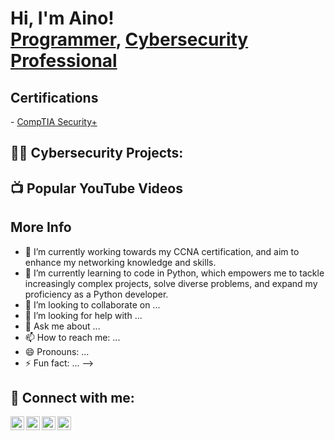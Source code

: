 <h1>Hi, I'm Aino! <br/><a href="https://github.com/Aino-Dalencour">Programmer</a>, <a href=https://www.linkedin.com/in/aino-dalencour-789818220/">Cybersecurity Professional</a>

<h2>Certifications</h2>
  - <a href ="https://rb.gy/i2te7">CompTIA Security+</a>



<h2>👨‍💻 Cybersecurity Projects:</h2>



<h2>📺 Popular YouTube Videos</h2>



<h2>More Info</h2>



- 🔭 I’m currently working towards my CCNA certification, and aim to enhance my networking knowledge and skills.
- 🌱 I’m currently learning to code in Python, which empowers me to tackle increasingly complex projects, solve diverse problems, and expand my proficiency as a Python developer.
- 👯 I’m looking to collaborate on ...
- 🤔 I’m looking for help with ...
- 💬 Ask me about ...
- 📫 How to reach me: ...
- 😄 Pronouns: ...
- ⚡ Fun fact: ...
-->
<h2> 🤳 Connect with me:</h2>




[<img align="left" alt="JoshMadakor | YouTube" width="22px" src="https://cdn.jsdelivr.net/npm/simple-icons@v3/icons/youtube.svg" />][youtube]
[<img align="left" alt="JoshMadakor | Twitter" width="22px" src="https://cdn.jsdelivr.net/npm/simple-icons@v3/icons/twitter.svg" />][twitter]
[<img align="left" alt="JoshMadakor | LinkedIn" width="22px" src="https://cdn.jsdelivr.net/npm/simple-icons@v3/icons/linkedin.svg" />][linkedin]
[<img align="left" alt="JoshMadakor | Instagram" width="22px" src="https://cdn.jsdelivr.net/npm/simple-icons@v3/icons/instagram.svg" />][Instagram]

[twitter]: https://twitter.com/Aino_Dalencour
[youtube]: https://www.youtube.com/@AinoDalencour
[instagram]: https://www.instagram.com/aino_dalencour/
[linkedin]: https://www.linkedin.com/in/aino-dalencour-789818220/
